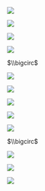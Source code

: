 ![](https://www.nta.go.jp/tmp/6afd4522-efae-4d5a-9376-3154c1170503/images/0ecdd1dca2dea8118ee07975bf676d14d7a65ee5ced76d1e189b2661a2be0692.jpg)

![](https://www.nta.go.jp/tmp/6afd4522-efae-4d5a-9376-3154c1170503/images/26d9ee10663e5c731653e32ddc30ddf7c86b75c36dcb0bd27d05684126b55bdb.jpg)

![](https://www.nta.go.jp/tmp/6afd4522-efae-4d5a-9376-3154c1170503/images/b78382fc585ff977aec7db6dee8a3144eb5c494ab22c93692a1f14c83b7bd0da.jpg)

![](https://www.nta.go.jp/tmp/6afd4522-efae-4d5a-9376-3154c1170503/images/7cd218bcd97a7deeac7bde44b694008e1cc2ff21ae92747b0012dd22bfcb3427.jpg)

$\\bigcirc$

![](https://www.nta.go.jp/tmp/6afd4522-efae-4d5a-9376-3154c1170503/images/2b4b5d78a5c3f53500b4106c13a0600807f7b1917b98dc9033e19d43a1c92b83.jpg)

![](https://www.nta.go.jp/tmp/6afd4522-efae-4d5a-9376-3154c1170503/images/9f1a46f75b24e55a91db10f7536f7e175ae9fffd2d4cef20b21f9bafe76bc01e.jpg)

![](https://www.nta.go.jp/tmp/6afd4522-efae-4d5a-9376-3154c1170503/images/780309b143655f297ae9789f26a390aaa11030445391c6416552fd751d655efe.jpg)

![](https://www.nta.go.jp/tmp/6afd4522-efae-4d5a-9376-3154c1170503/images/41d4d794d909ad0d66f0c61a93c80977d9c8ebd9864f8a59be81435fd85e3c1b.jpg)

![](https://www.nta.go.jp/tmp/6afd4522-efae-4d5a-9376-3154c1170503/images/5ce8be8c75b0924b065e6baa51a5b0b074b4165382992a75c76fa12ae765a627.jpg)

$\\bigcirc$

![](https://www.nta.go.jp/tmp/6afd4522-efae-4d5a-9376-3154c1170503/images/b126ca2a15fe29997b02c5990ae693f2ddf624a7c2efadebd24cdf22ce20ef4b.jpg)

![](https://www.nta.go.jp/tmp/6afd4522-efae-4d5a-9376-3154c1170503/images/1ea99ef1e2087fe02de81562e782b1b9910f15f652937a313473e08ea46300ec.jpg)

![](https://www.nta.go.jp/tmp/6afd4522-efae-4d5a-9376-3154c1170503/images/378c42f9ac6b111473efebc088da96bed35537caeb327a23ec9fd1af468a4af5.jpg)